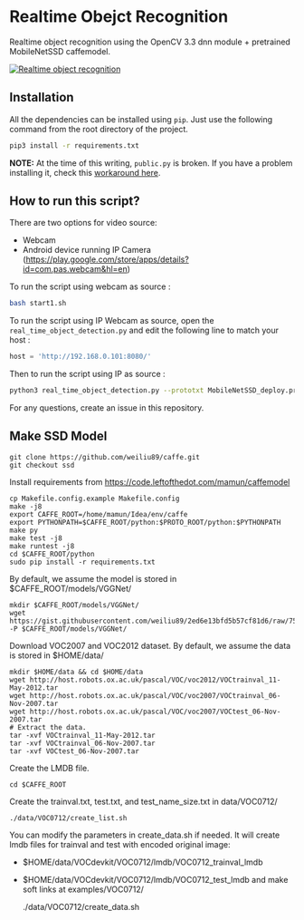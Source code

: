 # Realtime Obejct Recognition

Realtime object recognition using the OpenCV 3.3 dnn module + pretrained MobileNetSSD caffemodel.

[![Realtime object recognition](https://img.youtube.com/vi/LGUR4Rn_kWs/0.jpg)](https://www.youtube.com/watch?v=LGUR4Rn_kWs)

## Installation

All the dependencies can be installed using `pip`. Just use the following command from the root directory of the project.

```bash
pip3 install -r requirements.txt
```

**NOTE:** At the time of this writing, `public.py` is broken. If you have a problem installing it, check this [workaround here](https://github.com/C-Aniruddh/realtime_object_recognition/issues/1).

## How to run this script?

There are two options for video source:

 * Webcam
 * Android device running IP Camera (https://play.google.com/store/apps/details?id=com.pas.webcam&hl=en)

To run the script using webcam as source :

```bash
bash start1.sh
```

To run the script using IP Webcam as source, open the `real_time_object_detection.py` and edit the following line to match your host :

```python
host = 'http://192.168.0.101:8080/'
```

Then to run the script using IP as source :

```bash
python3 real_time_object_detection.py --prototxt MobileNetSSD_deploy.prototxt.txt --model MobileNetSSD_deploy.caffemodel --source web
```

For any questions, create an issue in this repository.

## Make SSD Model

    git clone https://github.com/weiliu89/caffe.git
    git checkout ssd
    
Install requirements from https://code.leftofthedot.com/mamun/caffemodel
    
    cp Makefile.config.example Makefile.config
    make -j8 
    export CAFFE_ROOT=/home/mamun/Idea/env/caffe
    export PYTHONPATH=$CAFFE_ROOT/python:$PROTO_ROOT/python:$PYTHONPATH
    make py
    make test -j8
    make runtest -j8
    cd $CAFFE_ROOT/python
    sudo pip install -r requirements.txt
    
By default, we assume the model is stored in $CAFFE_ROOT/models/VGGNet/
    
    mkdir $CAFFE_ROOT/models/VGGNet/
    wget https://gist.githubusercontent.com/weiliu89/2ed6e13bfd5b57cf81d6/raw/758667b33d1d1ff2ac86b244a662744b7bb48e01/VGG_ILSVRC_16_layers_fc_reduced_deploy.prototxt -P $CAFFE_ROOT/models/VGGNet/
    
Download VOC2007 and VOC2012 dataset. By default, we assume the data is stored in $HOME/data/
    
    mkdir $HOME/data && cd $HOME/data
    wget http://host.robots.ox.ac.uk/pascal/VOC/voc2012/VOCtrainval_11-May-2012.tar
    wget http://host.robots.ox.ac.uk/pascal/VOC/voc2007/VOCtrainval_06-Nov-2007.tar
    wget http://host.robots.ox.ac.uk/pascal/VOC/voc2007/VOCtest_06-Nov-2007.tar
    # Extract the data.
    tar -xvf VOCtrainval_11-May-2012.tar
    tar -xvf VOCtrainval_06-Nov-2007.tar
    tar -xvf VOCtest_06-Nov-2007.tar
    
Create the LMDB file.

    cd $CAFFE_ROOT

Create the trainval.txt, test.txt, and test_name_size.txt in data/VOC0712/
    
    ./data/VOC0712/create_list.sh
    
You can modify the parameters in create_data.sh if needed. It will create lmdb files for trainval and test with encoded original image:
- $HOME/data/VOCdevkit/VOC0712/lmdb/VOC0712_trainval_lmdb
- $HOME/data/VOCdevkit/VOC0712/lmdb/VOC0712_test_lmdb
and make soft links at examples/VOC0712/


    ./data/VOC0712/create_data.sh